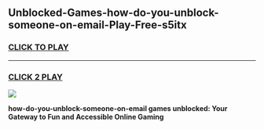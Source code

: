 
## Unblocked-Games-how-do-you-unblock-someone-on-email-Play-Free-s5itx
<h3>
<a href="https://premium76.site?title=how-do-you-unblock-someone-on-email&ref=23A">CLICK TO PLAY</a></h3>
<hr>

<h3>
<a href="https://premium76.site?title=how-do-you-unblock-someone-on-email&ref=23A">CLICK 2 PLAY</a>
  
</h3>

<a href="https://premium76.site?title=how-do-you-unblock-someone-on-email&ref=23A"><img src="https://clearcache.store/games.png"></a>


**how-do-you-unblock-someone-on-email games unblocked: Your Gateway to Fun and Accessible Online Gaming**
